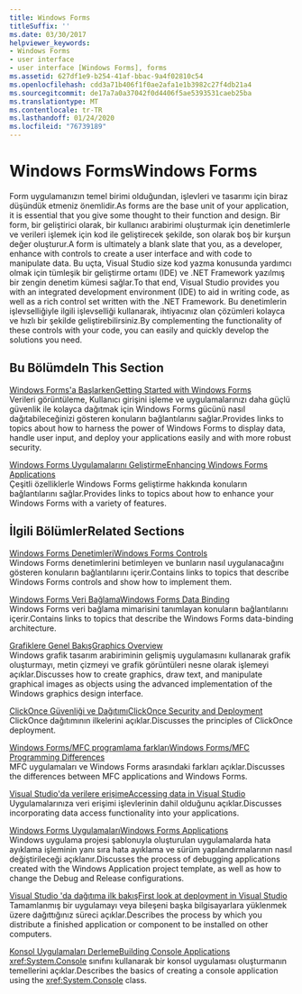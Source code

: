 ```yaml
---
title: Windows Forms
titleSuffix: ''
ms.date: 03/30/2017
helpviewer_keywords:
- Windows Forms
- user interface
- user interface [Windows Forms], forms
ms.assetid: 627df1e9-b254-41af-bbac-9a4f02810c54
ms.openlocfilehash: cdd3a71b406f1f0ae2afa1e1b3982c27f4db21a4
ms.sourcegitcommit: de17a7a0a37042f0d4406f5ae5393531caeb25ba
ms.translationtype: MT
ms.contentlocale: tr-TR
ms.lasthandoff: 01/24/2020
ms.locfileid: "76739189"
---
```

# <a name="windows-forms"></a><span data-ttu-id="37be9-102">Windows Forms</span><span class="sxs-lookup"><span data-stu-id="37be9-102">Windows Forms</span></span>
<span data-ttu-id="37be9-103">Form uygulamanızın temel birimi olduğundan, işlevleri ve tasarımı için biraz düşündük etmeniz önemlidir.</span><span class="sxs-lookup"><span data-stu-id="37be9-103">As forms are the base unit of your application, it is essential that you give some thought to their function and design.</span></span> <span data-ttu-id="37be9-104">Bir form, bir geliştirici olarak, bir kullanıcı arabirimi oluşturmak için denetimlerle ve verileri işlemek için kod ile geliştirecek şekilde, son olarak boş bir kurşun değer oluşturur.</span><span class="sxs-lookup"><span data-stu-id="37be9-104">A form is ultimately a blank slate that you, as a developer, enhance with controls to create a user interface and with code to manipulate data.</span></span> <span data-ttu-id="37be9-105">Bu uçta, Visual Studio size kod yazma konusunda yardımcı olmak için tümleşik bir geliştirme ortamı (IDE) ve .NET Framework yazılmış bir zengin denetim kümesi sağlar.</span><span class="sxs-lookup"><span data-stu-id="37be9-105">To that end, Visual Studio provides you with an integrated development environment (IDE) to aid in writing code, as well as a rich control set written with the .NET Framework.</span></span> <span data-ttu-id="37be9-106">Bu denetimlerin işlevselliğiyle ilgili işlevselliği kullanarak, ihtiyacınız olan çözümleri kolayca ve hızlı bir şekilde geliştirebilirsiniz.</span><span class="sxs-lookup"><span data-stu-id="37be9-106">By complementing the functionality of these controls with your code, you can easily and quickly develop the solutions you need.</span></span>  
  
## <a name="in-this-section"></a><span data-ttu-id="37be9-107">Bu Bölümde</span><span class="sxs-lookup"><span data-stu-id="37be9-107">In This Section</span></span>  
 [<span data-ttu-id="37be9-108">Windows Forms'a Başlarken</span><span class="sxs-lookup"><span data-stu-id="37be9-108">Getting Started with Windows Forms</span></span>](getting-started-with-windows-forms.md)  
 <span data-ttu-id="37be9-109">Verileri görüntüleme, Kullanıcı girişini işleme ve uygulamalarınızı daha güçlü güvenlik ile kolayca dağıtmak için Windows Forms gücünü nasıl dağıtabileceğinizi gösteren konuların bağlantılarını sağlar.</span><span class="sxs-lookup"><span data-stu-id="37be9-109">Provides links to topics about how to harness the power of Windows Forms to display data, handle user input, and deploy your applications easily and with more robust security.</span></span>  
  
 [<span data-ttu-id="37be9-110">Windows Forms Uygulamalarını Geliştirme</span><span class="sxs-lookup"><span data-stu-id="37be9-110">Enhancing Windows Forms Applications</span></span>](./advanced/index.md)  
 <span data-ttu-id="37be9-111">Çeşitli özelliklerle Windows Forms geliştirme hakkında konuların bağlantılarını sağlar.</span><span class="sxs-lookup"><span data-stu-id="37be9-111">Provides links to topics about how to enhance your Windows Forms with a variety of features.</span></span>  
  
## <a name="related-sections"></a><span data-ttu-id="37be9-112">İlgili Bölümler</span><span class="sxs-lookup"><span data-stu-id="37be9-112">Related Sections</span></span>  
 [<span data-ttu-id="37be9-113">Windows Forms Denetimleri</span><span class="sxs-lookup"><span data-stu-id="37be9-113">Windows Forms Controls</span></span>](./controls/index.md)  
 <span data-ttu-id="37be9-114">Windows Forms denetimlerini betimleyen ve bunların nasıl uygulanacağını gösteren konuların bağlantılarını içerir.</span><span class="sxs-lookup"><span data-stu-id="37be9-114">Contains links to topics that describe Windows Forms controls and show how to implement them.</span></span>  
  
 [<span data-ttu-id="37be9-115">Windows Forms Veri Bağlama</span><span class="sxs-lookup"><span data-stu-id="37be9-115">Windows Forms Data Binding</span></span>](windows-forms-data-binding.md)  
 <span data-ttu-id="37be9-116">Windows Forms veri bağlama mimarisini tanımlayan konuların bağlantılarını içerir.</span><span class="sxs-lookup"><span data-stu-id="37be9-116">Contains links to topics that describe the Windows Forms data-binding architecture.</span></span>  
  
 [<span data-ttu-id="37be9-117">Grafiklere Genel Bakış</span><span class="sxs-lookup"><span data-stu-id="37be9-117">Graphics Overview</span></span>](./advanced/graphics-overview-windows-forms.md)  
 <span data-ttu-id="37be9-118">Windows grafik tasarım arabiriminin gelişmiş uygulamasını kullanarak grafik oluşturmayı, metin çizmeyi ve grafik görüntüleri nesne olarak işlemeyi açıklar.</span><span class="sxs-lookup"><span data-stu-id="37be9-118">Discusses how to create graphics, draw text, and manipulate graphical images as objects using the advanced implementation of the Windows graphics design interface.</span></span>  
  
 [<span data-ttu-id="37be9-119">ClickOnce Güvenliği ve Dağıtımı</span><span class="sxs-lookup"><span data-stu-id="37be9-119">ClickOnce Security and Deployment</span></span>](/visualstudio/deployment/clickonce-security-and-deployment)  
 <span data-ttu-id="37be9-120">ClickOnce dağıtımının ilkelerini açıklar.</span><span class="sxs-lookup"><span data-stu-id="37be9-120">Discusses the principles of ClickOnce deployment.</span></span>  
  
 [<span data-ttu-id="37be9-121">Windows Forms/MFC programlama farkları</span><span class="sxs-lookup"><span data-stu-id="37be9-121">Windows Forms/MFC Programming Differences</span></span>](/cpp/dotnet/windows-forms-mfc-programming-differences)  
 <span data-ttu-id="37be9-122">MFC uygulamaları ve Windows Forms arasındaki farkları açıklar.</span><span class="sxs-lookup"><span data-stu-id="37be9-122">Discusses the differences between MFC applications and Windows Forms.</span></span>  
  
 [<span data-ttu-id="37be9-123">Visual Studio'da verilere erişime</span><span class="sxs-lookup"><span data-stu-id="37be9-123">Accessing data in Visual Studio</span></span>](/visualstudio/data-tools/accessing-data-in-visual-studio)  
 <span data-ttu-id="37be9-124">Uygulamalarınıza veri erişimi işlevlerinin dahil olduğunu açıklar.</span><span class="sxs-lookup"><span data-stu-id="37be9-124">Discusses incorporating data access functionality into your applications.</span></span>  
  
 [<span data-ttu-id="37be9-125">Windows Forms Uygulamaları</span><span class="sxs-lookup"><span data-stu-id="37be9-125">Windows Forms Applications</span></span>](/visualstudio/debugger/debugging-preparation-windows-forms-applications)  
 <span data-ttu-id="37be9-126">Windows uygulama projesi şablonuyla oluşturulan uygulamalarda hata ayıklama işleminin yanı sıra hata ayıklama ve sürüm yapılandırmalarının nasıl değiştirileceği açıklanır.</span><span class="sxs-lookup"><span data-stu-id="37be9-126">Discusses the process of debugging applications created with the Windows Application project template, as well as how to change the Debug and Release configurations.</span></span>  
  
 [<span data-ttu-id="37be9-127">Visual Studio 'da dağıtıma ilk bakış</span><span class="sxs-lookup"><span data-stu-id="37be9-127">First look at deployment in Visual Studio</span></span>](/visualstudio/deployment/deploying-applications-services-and-components)  
 <span data-ttu-id="37be9-128">Tamamlanmış bir uygulamayı veya bileşeni başka bilgisayarlara yüklenmek üzere dağıttığınız süreci açıklar.</span><span class="sxs-lookup"><span data-stu-id="37be9-128">Describes the process by which you distribute a finished application or component to be installed on other computers.</span></span>  
  
 [<span data-ttu-id="37be9-129">Konsol Uygulamaları Derleme</span><span class="sxs-lookup"><span data-stu-id="37be9-129">Building Console Applications</span></span>](../../standard/building-console-apps.md)  
 <span data-ttu-id="37be9-130"><xref:System.Console> sınıfını kullanarak bir konsol uygulaması oluşturmanın temellerini açıklar.</span><span class="sxs-lookup"><span data-stu-id="37be9-130">Describes the basics of creating a console application using the <xref:System.Console> class.</span></span>
